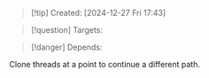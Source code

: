 
>[!tip] Created: [2024-12-27 Fri 17:43]

>[!question] Targets: 

>[!danger] Depends: 

Clone threads at a point to continue a different path.